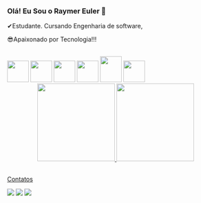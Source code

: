 ### Olá! Eu Sou o Raymer Euler 👋

✔Estudante. Cursando Engenharia de software,

😎Apaixonado por Tecnologia!!! 


<div style="display: inline_block"><br>
  <img src="https://cdn.jsdelivr.net/gh/devicons/devicon/icons/html5/html5-original.svg" height="50" width="50" />   
  <img src="https://cdn.jsdelivr.net/gh/devicons/devicon/icons/css3/css3-original.svg" height="50" width="50" />  
  <img src="https://cdn.jsdelivr.net/gh/devicons/devicon/icons/javascript/javascript-original.svg" height="50" width="50" /> 
  <img src="https://cdn.jsdelivr.net/gh/devicons/devicon/icons/python/python-original.svg" height="50" width="50"  />
  <img src="https://cdn.jsdelivr.net/gh/devicons/devicon/icons/git/git-original.svg" height="60" width="50" />    
  <img src="https://cdn.jsdelivr.net/gh/devicons/devicon/icons/github/github-original.svg" height="50" width="50" />                 
</div>


<div align="center">
  <a href="https://github.com/Raymer-Euler">
  <img height="180em" src="https://github-readme-stats.vercel.app/api?username=raymer-euler&show_icons=true&theme=dracula&include_all_commits=true&count_private=true"/>
  <img height="180em" src="https://github-readme-stats.vercel.app/api/top-langs/?username=raymer-euler&layout=compact&langs_count=7&theme=dracula"/>
</div>
  
  
   ##
  
  Contatos
  <div> 
   <a href="https://www.instagram.com/raymersantos/" target="_blank"><img src="https://img.shields.io/badge/-Instagram-%23E4405F?style=for-the-badge&logo=instagram&logoColor=white" target="_blank"></a>
  <a href = "mailto:raymersantos2@gmail.com"><img src="https://img.shields.io/badge/-Gmail-%23333?style=for-the-badge&logo=gmail&logoColor=white" target="_blank"></a>
  <a href="https://www.linkedin.com/in/raymer-coelho-ba104724b/" target="_blank"><img src="https://img.shields.io/badge/-LinkedIn-%230077B5?style=for-the-badge&logo=linkedin&logoColor=white" target="_blank"></a>  
 
 
</div>
